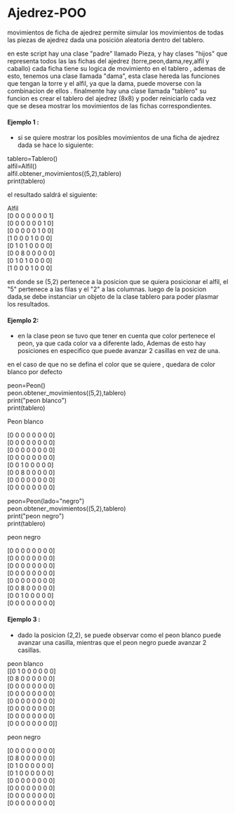 # Ajedrez-POO

movimientos de ficha de ajedrez
 permite simular los movimientos de todas las piezas de ajedrez dada una posición aleatoria dentro del tablero.
 
 en este script hay una clase "padre" llamado Pieza, y hay clases "hijos" que representa todos las las fichas del ajedrez (torre,peon,dama,rey,alfil y caballo) cada ficha tiene su logica de movimiento en el tablero , ademas de esto, tenemos una clase llamada "dama", esta clase hereda las funciones que tengan la torre y el alfil, ya que la dama, puede moverse con la combinacion de ellos .
 finalmente hay una clase llamada "tablero" su funcion es crear el tablero del ajedrez (8x8) y poder reiniciarlo cada vez que se desea mostrar los movimientos de las fichas correspondientes.

#### Ejemplo 1 :
* si se quiere mostrar los posibles movimientos de una ficha de ajedrez dada se hace lo siguiente:

tablero=Tablero()\
alfil=Alfil()\
alfil.obtener_movimientos((5,2),tablero)\
print(tablero)

el resultado saldrá el siguiente:

Alfil\
[0 0 0 0 0 0 0 1]\
  [0 0 0 0 0 0 1 0]\
   [0 0 0 0 0 1 0 0]\
   [1 0 0 0 1 0 0 0]\
   [0 1 0 1 0 0 0 0]\
   [0 0 8 0 0 0 0 0]\
   [0 1 0 1 0 0 0 0]\
   [1 0 0 0 1 0 0 0]

en donde se (5,2) pertenece  a la posicion  que se quiera posicionar el alfil, el "5" pertenece a las filas y el "2"  a las columnas.
luego de la posicion dada,se debe instanciar un objeto de la clase tablero para poder plasmar los resultados.

#### Ejemplo 2:
* en la clase peon se tuvo que tener en cuenta que color pertenece el peon, ya que cada color va a diferente lado, Ademas de esto hay posiciones en especifico que puede avanzar 2 casillas en vez de una.

en el caso de que no se defina el color que se quiere , quedara de color blanco por defecto

peon=Peon()\
peon.obtener_movimientos((5,2),tablero)\
print("peon blanco")\
print(tablero)

Peon blanco

 [0 0 0 0 0 0 0 0]\
 [0 0 0 0 0 0 0 0]\
 [0 0 0 0 0 0 0 0]\
 [0 0 0 0 0 0 0 0]\
 [0 0 1 0 0 0 0 0]\
 [0 0 8 0 0 0 0 0]\
 [0 0 0 0 0 0 0 0]\
 [0 0 0 0 0 0 0 0]

peon=Peon(lado="negro")\
peon.obtener_movimientos((5,2),tablero)\
print("peon negro")\
print(tablero)
 
peon negro

 [0 0 0 0 0 0 0 0]\
 [0 0 0 0 0 0 0 0]\
 [0 0 0 0 0 0 0 0]\
 [0 0 0 0 0 0 0 0]\
 [0 0 0 0 0 0 0 0]\
 [0 0 8 0 0 0 0 0]\
 [0 0 1 0 0 0 0 0]\
 [0 0 0 0 0 0 0 0]
 
 #### Ejemplo 3 :
 * dado la posicion (2,2), se puede observar como el peon blanco puede avanzar una casilla, mientras que el peon negro puede avanzar 2 casillas.
 
 peon blanco\
[[0 1 0 0 0 0 0 0]\
 [0 8 0 0 0 0 0 0]\
 [0 0 0 0 0 0 0 0]\
 [0 0 0 0 0 0 0 0]\
 [0 0 0 0 0 0 0 0]\
 [0 0 0 0 0 0 0 0]\
 [0 0 0 0 0 0 0 0]\
 [0 0 0 0 0 0 0 0]]
 
peon negro

[0 0 0 0 0 0 0 0]\
 [0 8 0 0 0 0 0 0]\
 [0 1 0 0 0 0 0 0]\
 [0 1 0 0 0 0 0 0]\
 [0 0 0 0 0 0 0 0]\
 [0 0 0 0 0 0 0 0]\
 [0 0 0 0 0 0 0 0]\
 [0 0 0 0 0 0 0 0]
